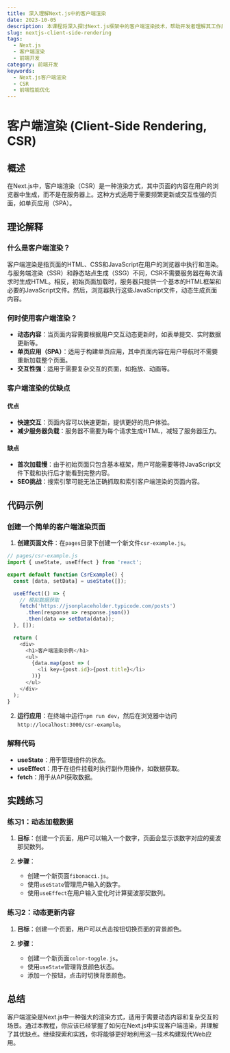 ```yaml
---
title: 深入理解Next.js中的客户端渲染
date: 2023-10-05
description: 本课程将深入探讨Next.js框架中的客户端渲染技术，帮助开发者理解其工作原理及最佳实践。
slug: nextjs-client-side-rendering
tags:
  - Next.js
  - 客户端渲染
  - 前端开发
category: 前端开发
keywords:
  - Next.js客户端渲染
  - CSR
  - 前端性能优化
---
```


# 客户端渲染 (Client-Side Rendering, CSR)

## 概述

在Next.js中，客户端渲染（CSR）是一种渲染方式，其中页面的内容在用户的浏览器中生成，而不是在服务器上。这种方式适用于需要频繁更新或交互性强的页面，如单页应用（SPA）。

## 理论解释

### 什么是客户端渲染？

客户端渲染是指页面的HTML、CSS和JavaScript在用户的浏览器中执行和渲染。与服务端渲染（SSR）和静态站点生成（SSG）不同，CSR不需要服务器在每次请求时生成HTML。相反，初始页面加载时，服务器只提供一个基本的HTML框架和必要的JavaScript文件。然后，浏览器执行这些JavaScript文件，动态生成页面内容。

### 何时使用客户端渲染？

- **动态内容**：当页面内容需要根据用户交互动态更新时，如表单提交、实时数据更新等。
- **单页应用（SPA）**：适用于构建单页应用，其中页面内容在用户导航时不需要重新加载整个页面。
- **交互性强**：适用于需要复杂交互的页面，如拖放、动画等。

### 客户端渲染的优缺点

#### 优点

- **快速交互**：页面内容可以快速更新，提供更好的用户体验。
- **减少服务器负载**：服务器不需要为每个请求生成HTML，减轻了服务器压力。

#### 缺点

- **首次加载慢**：由于初始页面只包含基本框架，用户可能需要等待JavaScript文件下载和执行后才能看到完整内容。
- **SEO挑战**：搜索引擎可能无法正确抓取和索引客户端渲染的页面内容。

## 代码示例

### 创建一个简单的客户端渲染页面

1. **创建页面文件**：在`pages`目录下创建一个新文件`csr-example.js`。

```javascript
// pages/csr-example.js
import { useState, useEffect } from 'react';

export default function CsrExample() {
  const [data, setData] = useState([]);

  useEffect(() => {
    // 模拟数据获取
    fetch('https://jsonplaceholder.typicode.com/posts')
      .then(response => response.json())
      .then(data => setData(data));
  }, []);

  return (
    <div>
      <h1>客户端渲染示例</h1>
      <ul>
        {data.map(post => (
          <li key={post.id}>{post.title}</li>
        ))}
      </ul>
    </div>
  );
}
```

2. **运行应用**：在终端中运行`npm run dev`，然后在浏览器中访问`http://localhost:3000/csr-example`。

### 解释代码

- **useState**：用于管理组件的状态。
- **useEffect**：用于在组件挂载时执行副作用操作，如数据获取。
- **fetch**：用于从API获取数据。

## 实践练习

### 练习1：动态加载数据

1. **目标**：创建一个页面，用户可以输入一个数字，页面会显示该数字对应的斐波那契数列。

2. **步骤**：
   - 创建一个新页面`fibonacci.js`。
   - 使用`useState`管理用户输入的数字。
   - 使用`useEffect`在用户输入变化时计算斐波那契数列。

### 练习2：动态更新内容

1. **目标**：创建一个页面，用户可以点击按钮切换页面的背景颜色。

2. **步骤**：
   - 创建一个新页面`color-toggle.js`。
   - 使用`useState`管理背景颜色状态。
   - 添加一个按钮，点击时切换背景颜色。

## 总结

客户端渲染是Next.js中一种强大的渲染方式，适用于需要动态内容和复杂交互的场景。通过本教程，你应该已经掌握了如何在Next.js中实现客户端渲染，并理解了其优缺点。继续探索和实践，你将能够更好地利用这一技术构建现代Web应用。
